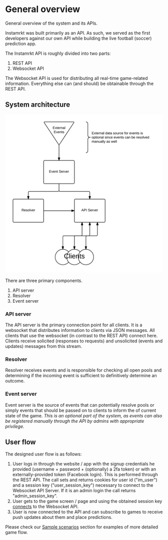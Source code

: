 # General overview

General overview of the system and its APIs.

Instamrkt was built primarily as an API. As such, we served as the first developers against our own API while building the live football (soccer) prediction app.

The Instamrkt API is roughly divided into two parts:

1. REST API
2. Websocket API

The Websocket API is used for distributing all real-time game-related information. Everything else can (and should) be obtainable through the REST API.


## System architecture

![System architecture](images/architecture.png)

There are three primary components.

1. API server
2. Resolver
3. Event server

### API server

The API server is the primary connection point for all clients. It is a websocket that distributes information to clients via JSON messages. All clients that use the websocket (in contrast to the REST API) connect here. Clients receive solicited (responses to requests) and unsolicited (events and updates) messages from this stream.

### Resolver

Resolver receives events and is responsible for checking all open pools and determining if the incoming event is sufficient to definitively determine an outcome.

### Event server

Event server is the source of events that can potentially resolve pools or simply events that should be passed on to clients to inform the of current state of the game. _This is an optional part of the system, as events can also be registered manually through the API by admins with appropriate privilege._

## User flow

The designed user flow is as follows:

1. User logs in through the website / app with the signup credentials he provided (username + password + (optionally) a 2fa token) or with an externally-provided token (Facebook login). This is performed through the REST API. The call sets and returns cookies for user id ("im_user") and a session key ("user_session_key") necessary to connect to the Websocket API Server. If it is an admin login the call returns "admin_session_key".
2. User gets to the game screen / page and using the obtained session key <a href="#connecting"> connects</a> to the Websocket API.
3. User is now connected to the API and can subscribe to games to receive push updates about them and place predictions.

Please check our <a href="#sample-scenarios">Sample scenarios</a> section for examples of more detailed game flow.